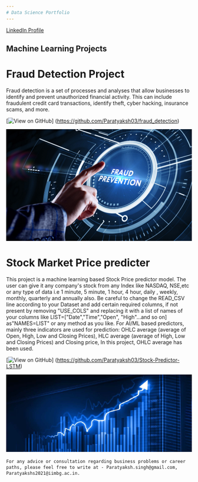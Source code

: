 ```yaml
---
# Data Science Portfolio
---
```

[LinkedIn Profile](https://www.linkedin.com/in/paratyaksh-singh/)


## Machine Learning Projects

# Fraud Detection Project

Fraud detection is a set of processes and analyses that allow businesses to identify and prevent unauthorized financial activity. This can include fraudulent credit card transactions, identify theft, cyber hacking, insurance scams, and more.

[![View on GitHub](https://img.shields.io/badge/GitHub-View_on_GitHub-blue?logo=GitHub)] (https://github.com/Paratyaksh03/fraud_detection)

<center><img src="assets/img/fraud detection.jpg"></center>


# Stock Market Price predicter

This project is a machine learning based Stock Price predictor model. The user can give it any company's stock from any Index like NASDAQ, NSE,etc or any type of data i.e 1 minute, 5 minute, 1 hour, 4 hour, daily , weekly, monthly, quarterly and annually also. 
Be careful to change the READ_CSV line according to your Dataset and add certain required columns, if not present by removing "USE_COLS" and replacing it with a list of names of your columns like LIST=["Date","Time","Open", "High"...and so on] as"NAMES=LIST" or any method as you like. For AI/ML based predictors, mainly three indicators are used for prediction: OHLC average (average of Open, High, Low and Closing Prices), HLC average (average of High, Low and Closing Prices) and Closing price, In this project, OHLC average has been used.

[![View on GitHub](https://img.shields.io/badge/GitHub-View_on_GitHub-blue?logo=GitHub)] (https://github.com/Paratyaksh03/Stock-Predictor-LSTM)

<center><img src="assets/img/stock_prediction.jpg"></center>



```
For any advice or consultation regarding business problems or career paths, please feel free to write at - Paratyaksh.singh@gmail.com, Paratyakshs2021@iimbg.ac.in.

```
